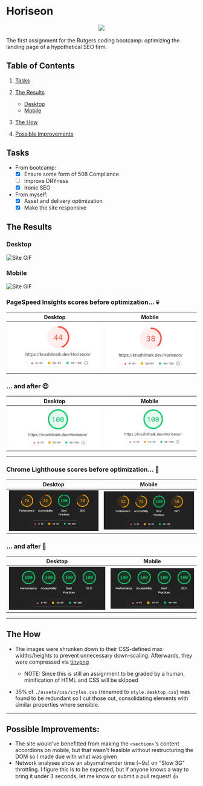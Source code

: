 # Horiseon

<p align="center">
	<a href="https://krushilnaik.github.io/Horiseon">
		<img src="https://i.imgur.com/nT9LavM.png" height="40" />
	</a>
</p>

The first assignment for the Rutgers coding bootcamp: optimizing the landing page of a hypothetical SEO firm.

## Table of Contents

1. [Tasks](#tasks)

2. [The Results](#the-results)

   -  [Desktop](#desktop)
   -  [Mobile](#mobile)

3. [The How](#the-how)

4. [Possible Improvements](#possible-improvements)

## Tasks

-  From bootcamp:
   -  [x] Ensure some form of 508 Compliance
   -  [ ] Improve DRYness
   -  [x] ~~Ironic~~ SEO
-  From myself:
   -  [x] Asset and delivery optimization
   -  [x] Make the site responsive

## The Results

### Desktop

![Site GIF](./screens/horiseon.desktop.gif)

### Mobile

![Site GIF](./screens/horiseon.mobile.gif)

### PageSpeed Insights scores before optimization... 💀

|                          Desktop                          |                         Mobile                          |
| :-------------------------------------------------------: | :-----------------------------------------------------: |
| ![desktop scores](./benchmarks/desktop/pagespeed-pre.png) | ![mobile scores](./benchmarks/mobile/pagespeed-pre.png) |

### ... and after 😍

|                          Desktop                           |                          Mobile                          |
| :--------------------------------------------------------: | :------------------------------------------------------: |
| ![desktop scores](./benchmarks/desktop/pagespeed-post.png) | ![mobile scores](./benchmarks/mobile/pagespeed-post.png) |

---

### Chrome Lighthouse scores before optimization... 👀

|                          Desktop                           |                          Mobile                          |
| :--------------------------------------------------------: | :------------------------------------------------------: |
| ![desktop scores](./benchmarks/desktop/lighthouse-pre.png) | ![mobile scores](./benchmarks/mobile/lighthouse-pre.png) |

### ... and after 🕺

|                           Desktop                           |                          Mobile                           |
| :---------------------------------------------------------: | :-------------------------------------------------------: |
| ![desktop scores](./benchmarks/desktop/lighthouse-post.png) | ![mobile scores](./benchmarks/mobile/lighthouse-post.png) |

---

## The How

-  The images were shrunken down to their CSS-defined max widths/heights to prevent unnecessary down-scaling. Afterwards, they were compressed via [tinypng](https://tinypng.com)

   -  NOTE: Since this is still an assignment to be graded by a human, minification of HTML and CSS will be skipped

-  35% of `./assets/css/styles.css` (renamed to `style.desktop.css`) was found to be redundant so I cut those out, consolidating elements with similar properties where sensible.

---

## Possible Improvements:

-  The site would've benefitted from making the `<section>`'s content accordions on mobile, but that wasn't feasible without restructuring the DOM so I made due with what was given
-  Network analyses show an abysmal render time (~9s) on "Slow 3G" throttling. I figure this is to be expected, but if anyone knows a way to bring it under 3 seconds, let me know or submit a pull request! 👍
